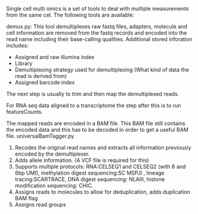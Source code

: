 Single cell multi omics is a set of tools to deal with multiple measurements from the same cel.
The following tools are available:

demux.py:
This tool demultiplexes raw fastq files, adapters, molecule and cell information are removed from the fastq records and encoded into the read name including their base-calling qualities.
Additional stored inforation includes:
- Assigned and raw illumina index
- Library
- Demultiplexing strategy used for demultiplexing (What kind of data the read is derived from)
- Assigned barcode index

The next step is usually to trim and then map the demultiplexed reads.

 For RNA seq data aligned to a transcriptome the step after this is to run featureCounts.

The mapped reads are encoded in a BAM file. This BAM file still contains the encoded data and this has to be decoded in order to get a useful BAM file.
universalBamTagger.py
1) Recodes the original read names and extracts all information previously encoded by the demultiplexer.
2) Adds allele information. (A VCF file is required for this)
3) Supports multiple protocols: RNA:CELSEQ1 and CELSEQ2 (with 8 and 6bp UMI), methylation digest sequencing:SC MSPJI ,  lineage tracing:SCARTRACE, DNA digest sequencing: NLAIII, histone modification sequencing: CHIC.
4) Assigns reads to molecules to allow for deduplication, adds duplication BAM flag
5) Assigns read groups
